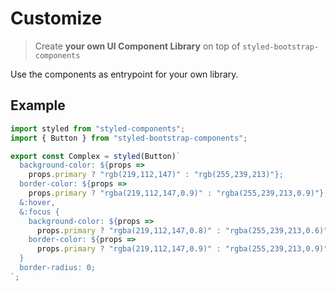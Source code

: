 # Customize

> Create **your own UI Component Library** on top of `styled-bootstrap-components`

Use the components as entrypoint for your own library.

## Example

```jsx
import styled from "styled-components";
import { Button } from "styled-bootstrap-components";

export const Complex = styled(Button)`
  background-color: ${props =>
    props.primary ? "rgb(219,112,147)" : "rgb(255,239,213)"};
  border-color: ${props =>
    props.primary ? "rgba(219,112,147,0.9)" : "rgba(255,239,213,0.9)"};
  &:hover,
  &:focus {
    background-color: ${props =>
      props.primary ? "rgba(219,112,147,0.8)" : "rgba(255,239,213,0.6)"};
    border-color: ${props =>
      props.primary ? "rgba(219,112,147,0.9)" : "rgba(255,239,213,0.9)"};
  }
  border-radius: 0;
`;
```
